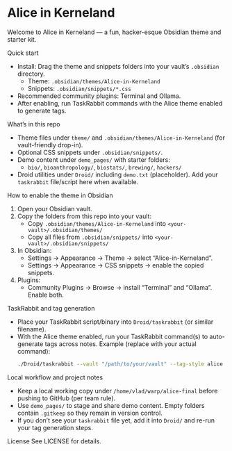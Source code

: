 # Alice in Kerneland

Welcome to Alice in Kerneland — a fun, hacker-esque Obsidian theme and starter kit.

Quick start
- Install: Drag the theme and snippets folders into your vault’s `.obsidian` directory.
  - Theme: `.obsidian/themes/Alice-in-Kerneland`
  - Snippets: `.obsidian/snippets/*.css`
- Recommended community plugins: Terminal and Ollama.
- After enabling, run TaskRabbit commands with the Alice theme enabled to generate tags.

What’s in this repo
- Theme files under `theme/` and `.obsidian/themes/Alice-in-Kerneland` (for vault-friendly drop-in).
- Optional CSS snippets under `.obsidian/snippets/`.
- Demo content under `demo_pages/` with starter folders:
  - `bio/`, `bioanthropology/`, `biostats/`, `brewing/`, `hackers/`
- Droid utilities under `Droid/` including `demo.txt` (placeholder). Add your `taskrabbit` file/script here when available.

How to enable the theme in Obsidian
1) Open your Obsidian vault.
2) Copy the folders from this repo into your vault:
   - Copy `.obsidian/themes/Alice-in-Kerneland` into `<your-vault>/.obsidian/themes/`
   - Copy all files from `.obsidian/snippets/` into `<your-vault>/.obsidian/snippets/`
3) In Obsidian:
   - Settings → Appearance → Theme → select “Alice-in-Kerneland”.
   - Settings → Appearance → CSS snippets → enable the copied snippets.
4) Plugins:
   - Community Plugins → Browse → install “Terminal” and “Ollama”. Enable both.

TaskRabbit and tag generation
- Place your TaskRabbit script/binary into `Droid/taskrabbit` (or similar filename).
- With the Alice theme enabled, run your TaskRabbit command(s) to auto-generate tags across notes. Example (replace with your actual command):
  ```bash
  ./Droid/taskrabbit --vault "/path/to/your/vault" --tag-style alice
  ```

Local workflow and project notes
- Keep a local working copy under `/home/vlad/warp/alice-final` before pushing to GitHub (per team rule).
- Use `demo_pages/` to stage and share demo content. Empty folders contain `.gitkeep` so they remain in version control.
- If you don’t see your `taskrabbit` file yet, add it into `Droid/` and re-run your tag generation steps.

License
See LICENSE for details.